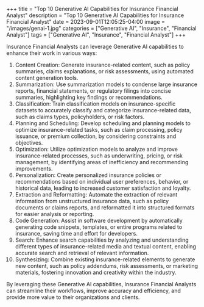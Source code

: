+++
title = "Top 10 Generative AI Capabilities for Insurance Financial Analyst"
description = "Top 10 Generative AI Capabilities for Insurance Financial Analyst"
date = 2023-09-01T12:05:25-04:00
image = "/images/genai-1.jpg"
categories = ["Generative AI", "Insurance", "Financial Analyst"]
tags = ["Generative AI", "Insurance", "Financial Analyst"]
+++

Insurance Financial Analysts can leverage Generative AI capabilities to enhance their work in various ways:

1. Content Creation: Generate insurance-related content, such as policy summaries, claims explanations, or risk assessments, using automated content generation tools.
2. Summarization: Use summarization models to condense large insurance reports, financial statements, or regulatory filings into concise summaries, highlighting key findings or recommendations.
3. Classification: Train classification models on insurance-specific datasets to accurately classify and categorize insurance-related data, such as claims types, policyholders, or risk factors.
4. Planning and Scheduling: Develop scheduling and planning models to optimize insurance-related tasks, such as claim processing, policy issuance, or premium collection, by considering constraints and objectives.
5. Optimization: Utilize optimization models to analyze and improve insurance-related processes, such as underwriting, pricing, or risk management, by identifying areas of inefficiency and recommending improvements.
6. Personalization: Create personalized insurance policies or recommendations based on individual user preferences, behavior, or historical data, leading to increased customer satisfaction and loyalty.
7. Extraction and Reformatting: Automate the extraction of relevant information from unstructured insurance data, such as policy documents or claims reports, and reformatted it into structured formats for easier analysis or reporting.
8. Code Generation: Assist in software development by automatically generating code snippets, templates, or entire programs related to insurance, saving time and effort for developers.
9. Search: Enhance search capabilities by analyzing and understanding different types of insurance-related media and textual content, enabling accurate search and retrieval of relevant information.
10. Synthesizing: Combine existing insurance-related elements to generate new content, such as policy addendums, risk assessments, or marketing materials, fostering innovation and creativity within the industry.

By leveraging these Generative AI capabilities, Insurance Financial Analysts can streamline their workflows, improve accuracy and efficiency, and provide more value to their organizations and clients.